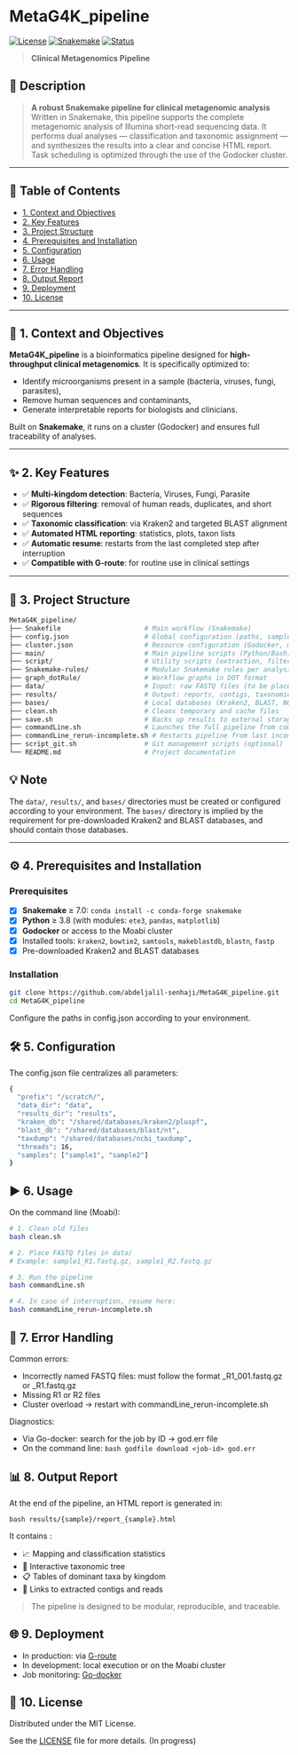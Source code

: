 # MetaG4K_pipeline

[![License](https://img.shields.io/badge/license-MIT-blue.svg)](LICENSE)
[![Snakemake](https://img.shields.io/badge/snakemake-%20≥7.0-brightgreen.svg)](https://snakemake.readthedocs.io)
[![Status](https://img.shields.io/badge/status-active-brightgreen)](#)

> **Clinical Metagenomics Pipeline**

## 🧩 Description

> **A robust Snakemake pipeline for clinical metagenomic analysis**  
> Written in Snakemake, this pipeline supports the complete metagenomic analysis of Illumina short-read sequencing data. It performs dual analyses — classification and taxonomic assignment — and synthesizes the results into a clear and concise HTML report. Task scheduling is optimized through the use of the Godocker cluster.

---

## 📌 Table of Contents
- [1. Context and Objectives](#-context-and-objectives)
- [2. Key Features](#-key-features)
- [3. Project Structure](#-project-structure)
- [4. Prerequisites and Installation](#-prerequisites-and-installation)
- [5. Configuration](#-configuration)
- [6. Usage](#-usage)
- [7. Error Handling](#-error-handling)
- [8. Output Report](#-output-report)
- [9. Deployment](#-deployment)
- [10. License](#-license)

---

## 🎯 1. Context and Objectives

**MetaG4K_pipeline** is a bioinformatics pipeline designed for **high-throughput clinical metagenomics**. It is specifically optimized to:
- Identify microorganisms present in a sample (bacteria, viruses, fungi, parasites),
- Remove human sequences and contaminants,
- Generate interpretable reports for biologists and clinicians.

Built on **Snakemake**, it runs on a cluster (Godocker) and ensures full traceability of analyses.

---

## ✨ 2. Key Features

- ✅ **Multi-kingdom detection**: Bacteria, Viruses, Fungi, Parasite  
- ✅ **Rigorous filtering**: removal of human reads, duplicates, and short sequences  
- ✅ **Taxonomic classification**: via Kraken2 and targeted BLAST alignment  
- ✅ **Automated HTML reporting**: statistics, plots, taxon lists  
- ✅ **Automatic resume**: restarts from the last completed step after interruption  
- ✅ **Compatible with G-route**: for routine use in clinical settings  

---

## 📁 3. Project Structure

```bash
MetaG4K_pipeline/
├── Snakefile                     # Main workflow (Snakemake)
├── config.json                   # Global configuration (paths, samples, parameters)
├── cluster.json                  # Resource configuration (Godocker, memory, threads)
├── main/                         # Main pipeline scripts (Python/Bash)
├── script/                       # Utility scripts (extraction, filtering, taxid mapping)
├── Snakemake-rules/              # Modular Snakemake rules per analysis step
├── graph_dotRule/                # Workflow graphs in DOT format
├── data/                         # Input: raw FASTQ files (to be placed here)
├── results/                      # Output: reports, contigs, taxonomic lists
├── bases/                        # Local databases (Kraken2, BLAST, NCBI taxdump)
├── clean.sh                      # Cleans temporary and cache files
├── save.sh                       # Backs up results to external storage
├── commandLine.sh                # Launches the full pipeline from command line
├── commandLine_rerun-incomplete.sh # Restarts pipeline from last incomplete step
├── script_git.sh                 # Git management scripts (optional)
└── README.md                     # Project documentation
```
## 💡 Note

The `data/`, `results/`, and `bases/` directories must be created or configured according to your environment.  The `bases/` directory is implied by the requirement for pre-downloaded Kraken2 and BLAST databases, and should contain those databases.

---

## ⚙️ 4. Prerequisites and Installation

### Prerequisites

- [x] **Snakemake** ≥ 7.0: `conda install -c conda-forge snakemake`
- [x] **Python** ≥ 3.8 (with modules: `ete3`, `pandas`, `matplotlib`)
- [x] **Godocker** or access to the Moabi cluster
- [x] Installed tools: `kraken2`, `bowtie2`, `samtools`, `makeblastdb`, `blastn`, `fastp`
- [x] Pre-downloaded Kraken2 and BLAST databases

### Installation

```bash
git clone https://github.com/abdeljalil-senhaji/MetaG4K_pipeline.git
cd MetaG4K_pipeline
```

Configure the paths in config.json according to your environment.


## 🛠️ 5. Configuration

The config.json file centralizes all parameters:
```bash
{
  "prefix": "/scratch/",
  "data_dir": "data",
  "results_dir": "results",
  "kraken_db": "/shared/databases/kraken2/pluspf",
  "blast_db": "/shared/databases/blast/nt",
  "taxdump": "/shared/databases/ncbi_taxdump",
  "threads": 16,
  "samples": ["sample1", "sample2"]
}
```

## ▶️ 6. Usage

On the command line (Moabi):
```bash
# 1. Clean old files
bash clean.sh

# 2. Place FASTQ files in data/
# Example: sample1_R1.fastq.gz, sample1_R2.fastq.gz

# 3. Run the pipeline
bash commandLine.sh

# 4. In case of interruption, resume here:
bash commandLine_rerun-incomplete.sh
```

## 🛑 7. Error Handling
Common errors:

* Incorrectly named FASTQ files: must follow the format _R1_001.fastq.gz or _R1.fastq.gz
* Missing R1 or R2 files
* Cluster overload → restart with commandLine_rerun-incomplete.sh

Diagnostics:

* Via Go-docker: search for the job by ID → god.err file
* On the command line: ```bash godfile download <job-id> god.err```

## 📊 8. Output Report

At the end of the pipeline, an HTML report is generated in:

```bash results/{sample}/report_{sample}.html```

It contains :

* 📈 Mapping and classification statistics
* 🌳 Interactive taxonomic tree
* 📋 Tables of dominant taxa by kingdom
* 📁 Links to extracted contigs and reads

> The pipeline is designed to be modular, reproducible, and traceable.


## 🌐 9. Deployment

* In production: via  [G-route]()
* In development: local execution or on the Moabi cluster
* Job monitoring: [Go-docker]()



## 📄 10. License

Distributed under the MIT License.

See the [LICENSE]() file for more details. (In progress)

